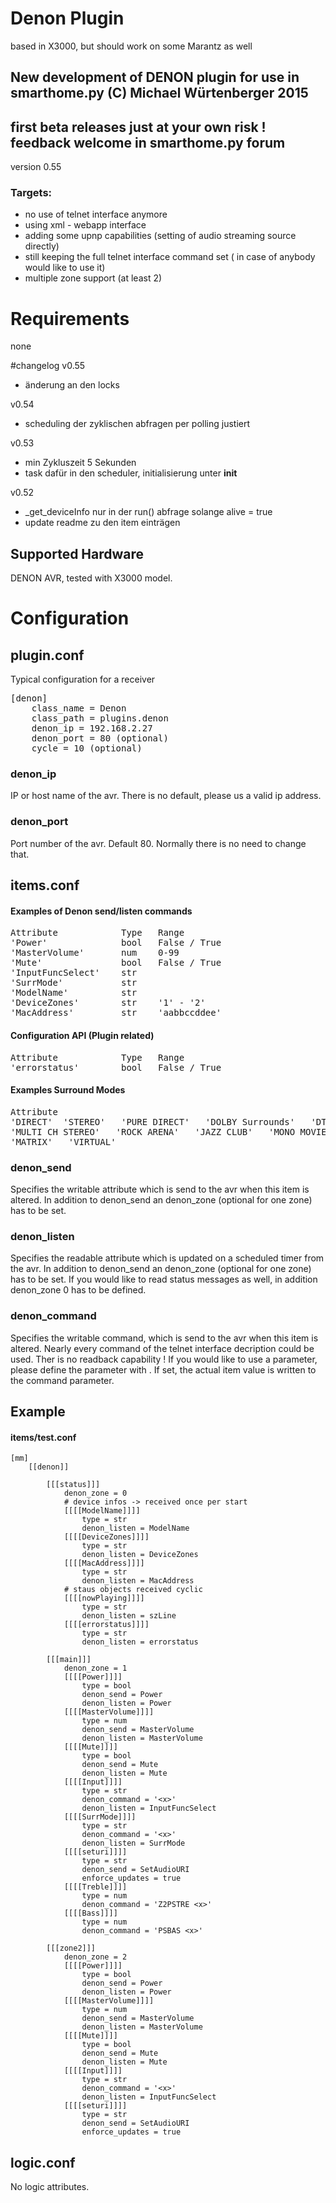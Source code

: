# Denon Plugin 
based in X3000, but should work on some Marantz as well

## New development of DENON plugin for use in smarthome.py (C) Michael Würtenberger 2015
## first beta releases just at your own risk ! feedback welcome in smarthome.py forum
version 0.55
### Targets: 
- no use of telnet interface anymore
- using xml - webapp interface
- adding some upnp capabilities (setting of audio streaming source directly)
- still keeping the full telnet interface command set ( in case of anybody would like to use it)
- multiple zone support (at least 2)

# Requirements
none

#changelog
v0.55
- änderung an den locks

v0.54
- scheduling der zyklischen abfragen per polling justiert

v0.53
- min Zykluszeit 5 Sekunden
- task dafür in den scheduler, initialisierung unter __init__

v0.52
- _get_deviceInfo nur in der run() abfrage solange alive = true
- update readme zu den item einträgen

## Supported Hardware
DENON AVR, tested with X3000 model.

# Configuration
## plugin.conf
Typical configuration for a receiver
<pre>
[denon]
    class_name = Denon
    class_path = plugins.denon
    denon_ip = 192.168.2.27
    denon_port = 80 (optional)
    cycle = 10 (optional)
</pre>

### denon_ip
IP or host name of the avr. There is no default, please us a valid ip address.

### denon_port
Port number of the avr. 
Default 80. Normally there is no need to change that.

## items.conf
#### Examples of Denon send/listen commands
<pre>
Attribute            Type   Range                           Readable    Writable
'Power'              bool   False / True                    yes         yes
'MasterVolume'       num    0-99                            yes         yes
'Mute'               bool   False / True                    yes         yes
'InputFuncSelect'    str                                    yes         yes
'SurrMode'           str                                    yes         yes
'ModelName'          str                                    yes         no
'DeviceZones'        str    '1' - '2'                       yes         no
'MacAddress'         str    'aabbccddee'                    yes         no
</pre>

#### Configuration API (Plugin related)
<pre>
Attribute            Type   Range                           Readable    Writable
'errorstatus'        bool   False / True                    yes         no
</pre>

#### Examples Surround Modes
<pre>
Attribute            
'DIRECT'  'STEREO'   'PURE DIRECT'   'DOLBY Surrounds'   'DTS Surrounds'
'MULTI CH STEREO'   'ROCK ARENA'   'JAZZ CLUB'   'MONO MOVIE'   'VIDEO GAME'
'MATRIX'   'VIRTUAL'
</pre>

### denon_send
Specifies the writable attribute which is send to the avr when this item is altered.
In addition to denon_send an denon_zone (optional for one zone) has to be set. 

### denon_listen
Specifies the readable attribute which is updated on a scheduled timer from the avr.
In addition to denon_send an denon_zone (optional for one zone) has to be set. 
If you would like to read status messages as well, in addition denon_zone 0 has to be defined.

### denon_command
Specifies the writable command, which is send to the avr when this item is altered. 
Nearly every command of the telnet interface decription could be used. Ther is no readback capability ! 
If you would like to use a parameter, please define the parameter with <x>. If set, the actual item value
is written to the command parameter. 

## Example
#### items/test.conf
```text
[mm]
    [[denon]]

    	[[[status]]]
    		denon_zone = 0
    		# device infos -> received once per start
	        [[[[ModelName]]]]
	            type = str
	            denon_listen = ModelName
	        [[[[DeviceZones]]]]
	            type = str
	            denon_listen = DeviceZones
	        [[[[MacAddress]]]]
	            type = str
	            denon_listen = MacAddress
	        # staus objects received cyclic
	        [[[[nowPlaying]]]]
	            type = str
	            denon_listen = szLine
	        [[[[errorstatus]]]]
	            type = str
	            denon_listen = errorstatus

    	[[[main]]]
    		denon_zone = 1
	        [[[[Power]]]]
	            type = bool
	            denon_send = Power
	            denon_listen = Power
	        [[[[MasterVolume]]]]
	            type = num
	            denon_send = MasterVolume
	            denon_listen = MasterVolume
	        [[[[Mute]]]]
	            type = bool
	            denon_send = Mute
	            denon_listen = Mute
	        [[[[Input]]]]
	            type = str
	            denon_command = '<x>'
	            denon_listen = InputFuncSelect
	        [[[[SurrMode]]]]
	            type = str
	            denon_command = '<x>'
	            denon_listen = SurrMode
	        [[[[seturi]]]]
	            type = str
	            denon_send = SetAudioURI
	            enforce_updates = true 
	        [[[[Treble]]]]
	            type = num
	            denon_command = 'Z2PSTRE <x>'
	        [[[[Bass]]]]
	            type = num
	            denon_command = 'PSBAS <x>'

    	[[[zone2]]]
    		denon_zone = 2
	        [[[[Power]]]]
	            type = bool
	            denon_send = Power
	            denon_listen = Power
	        [[[[MasterVolume]]]]
	            type = num
	            denon_send = MasterVolume
	            denon_listen = MasterVolume
	        [[[[Mute]]]]
	            type = bool
	            denon_send = Mute
	            denon_listen = Mute
	        [[[[Input]]]]
	            type = str
	            denon_command = '<x>'
	            denon_listen = InputFuncSelect
	        [[[[seturi]]]]
	            type = str
	            denon_send = SetAudioURI
	            enforce_updates = true 

```

## logic.conf
No logic attributes.

